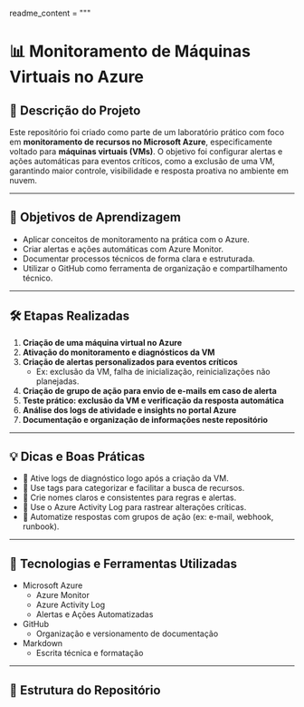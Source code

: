readme_content = """
# 📊 Monitoramento de Máquinas Virtuais no Azure

## 📌 Descrição do Projeto

Este repositório foi criado como parte de um laboratório prático com foco em **monitoramento de recursos no Microsoft Azure**, especificamente voltado para **máquinas virtuais (VMs)**. O objetivo foi configurar alertas e ações automáticas para eventos críticos, como a exclusão de uma VM, garantindo maior controle, visibilidade e resposta proativa no ambiente em nuvem.

---

## 🎯 Objetivos de Aprendizagem

- Aplicar conceitos de monitoramento na prática com o Azure.
- Criar alertas e ações automáticas com Azure Monitor.
- Documentar processos técnicos de forma clara e estruturada.
- Utilizar o GitHub como ferramenta de organização e compartilhamento técnico.

---

## 🛠️ Etapas Realizadas

1. **Criação de uma máquina virtual no Azure**
2. **Ativação do monitoramento e diagnósticos da VM**
3. **Criação de alertas personalizados para eventos críticos**
   - Ex: exclusão da VM, falha de inicialização, reinicializações não planejadas.
4. **Criação de grupo de ação para envio de e-mails em caso de alerta**
5. **Teste prático: exclusão da VM e verificação da resposta automática**
6. **Análise dos logs de atividade e insights no portal Azure**
7. **Documentação e organização de informações neste repositório**

---

## 💡 Dicas e Boas Práticas

- 🔹 Ative logs de diagnóstico logo após a criação da VM.
- 🔹 Use tags para categorizar e facilitar a busca de recursos.
- 🔹 Crie nomes claros e consistentes para regras e alertas.
- 🔹 Use o Azure Activity Log para rastrear alterações críticas.
- 🔹 Automatize respostas com grupos de ação (ex: e-mail, webhook, runbook).

---

## 🧾 Tecnologias e Ferramentas Utilizadas

- Microsoft Azure
  - Azure Monitor
  - Azure Activity Log
  - Alertas e Ações Automatizadas
- GitHub
  - Organização e versionamento de documentação
- Markdown
  - Escrita técnica e formatação

---

## 📂 Estrutura do Repositório

